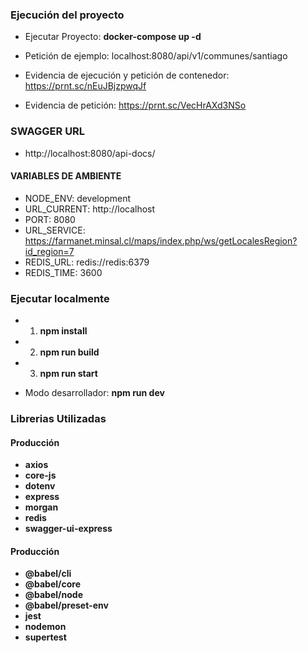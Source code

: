 ### Ejecución del proyecto

- Ejecutar Proyecto: **docker-compose up -d**
- Petición de ejemplo: localhost:8080/api/v1/communes/santiago

- Evidencia de ejecución y petición de contenedor: https://prnt.sc/nEuJBjzpwqJf
- Evidencia de petición: https://prnt.sc/VecHrAXd3NSo

### SWAGGER URL

- http://localhost:8080/api-docs/

#### VARIABLES DE AMBIENTE

- NODE_ENV: development
- URL_CURRENT: http://localhost
- PORT: 8080
- URL_SERVICE: https://farmanet.minsal.cl/maps/index.php/ws/getLocalesRegion?id_region=7
- REDIS_URL: redis://redis:6379
- REDIS_TIME: 3600

### Ejecutar localmente

- 1. **npm install**
- 2. **npm run build**
- 3. **npm run start**

- Modo desarrollador: **npm run dev**

### Librerias Utilizadas

#### Producción

- **axios**
- **core-js**
- **dotenv**
- **express**
- **morgan**
- **redis**
- **swagger-ui-express**

#### Producción

- **@babel/cli**
- **@babel/core**
- **@babel/node**
- **@babel/preset-env**
- **jest**
- **nodemon**
- **supertest**
